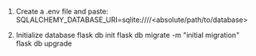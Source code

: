 1. Create a .env file and paste: 
SQLALCHEMY_DATABASE_URI=sqlite:////<absolute/path/to/database>

2. Initialize database 
flask db init 
flask db migrate -m "initial migration"
flask db upgrade 